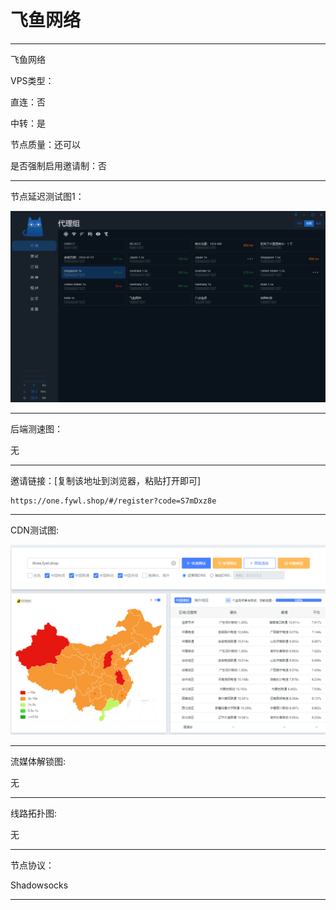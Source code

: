 # 飞鱼网络

-------------------------

飞鱼网络

VPS类型：

直连：否

中转：是

节点质量：还可以

是否强制启用邀请制：否

-------------------------

节点延迟测试图1：

![image](https://github.com/kexue-aihao/Airport-Shopping-Guide/blob/master/Picture/%E9%A3%9E%E9%B1%BC%E7%BD%91%E7%BB%9C/%E9%A3%9E%E9%B1%BC%E7%BD%91%E7%BB%9C%E8%8A%82%E7%82%B9%E5%BB%B6%E8%BF%9F%E6%B5%8B%E8%AF%95%E5%9B%BE.png?raw=true)

-------------------------

后端测速图：

无

-------------------------

邀请链接：[复制该地址到浏览器，粘贴打开即可]

    https://one.fywl.shop/#/register?code=S7mDxz8e

-------------------------

 CDN测试图:

![image](https://github.com/kexue-aihao/Airport-Shopping-Guide/blob/master/Picture/%E9%A3%9E%E9%B1%BC%E7%BD%91%E7%BB%9C/%E9%A3%9E%E9%B1%BC%E7%BD%91%E7%BB%9Ccdn%E6%B5%8B%E8%AF%95.png?raw=true)

-------------------------

流媒体解锁图:

无

-------------------------

线路拓扑图:
    
无

-------------------------

节点协议：

Shadowsocks

-------------------------
